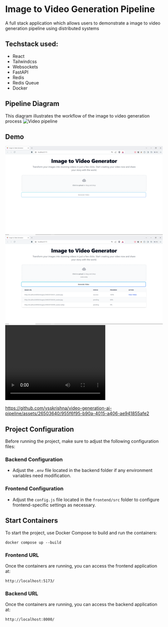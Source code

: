 # Image to Video Generation Pipeline
A full stack application which allows users to demonstrate a image to video generation pipeline using distributed systems

## Techstack used: 
- React
- Tailwindcss
- Websockets
- FastAPI
- Redis
- Redis Queue
- Docker

## Pipeline Diagram
This diagram illustrates the workflow of the image to video generation process
<img src="./media/image-video-pipeline.JPG" alt="Video pipeline"/>





## Demo

<img src="./media/landingpage.png" alt="Landing Page"/>
<img src="./media/landingpage-generating-videos.png" alt="Landing Page Generating Videos"/>

<video width="320" height="240" controls>
  <source src="./media/image-video-generator-demo.mp4" type="video/mp4">
</video>




https://github.com/ysskrishna/video-generation-ai-pipeline/assets/26503640/955f6f95-b90a-4015-a406-ae941855afe2


## Project Configuration
Before running the project, make sure to adjust the following configuration files:

### Backend Configuration
- Adjust the `.env` file located in the backend folder if any environment variables need modification.

### Frontend Configuration
- Adjust the `config.js` file located in the `frontend/src` folder to configure frontend-specific settings as necessary.


## Start Containers
To start the project, use Docker Compose to build and run the containers:
```
docker compose up --build
```

### Frontend URL
Once the containers are running, you can access the frontend application at:
```
http://localhost:5173/
```

### Backend URL
Once the containers are running, you can access the backend application at:
```
http://localhost:8000/
```
